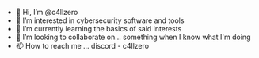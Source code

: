 - 👋 Hi, I’m @c4llzero
- 👀 I’m interested in cybersecurity software and tools
- 🌱 I’m currently learning the basics of said interests
- 💞️ I’m looking to collaborate on... something when I know what I'm doing
- 📫 How to reach me ... discord - c4llzero

<!---
c4llzero/c4llzero is a ✨ special ✨ repository because its `README.md` (this file) appears on your GitHub profile.
You can click the Preview link to take a look at your changes.
--->
